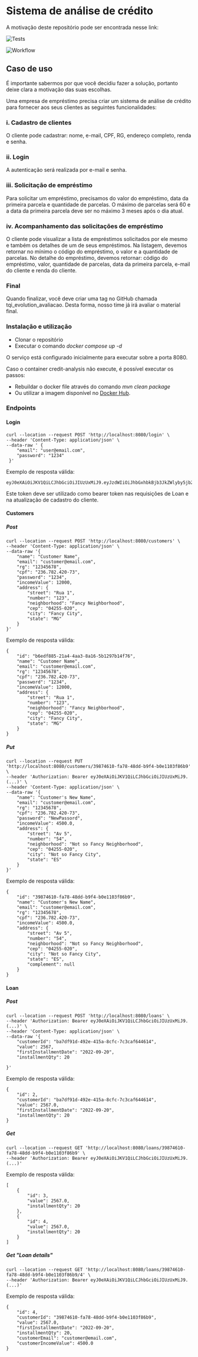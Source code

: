 # Sistema de análise de crédito

A motivação deste repositório pode ser encontrada nesse link: 

![Tests](https://img.shields.io/github/workflow/status/allanCordeiro/loan-application/Java%20CI?label=Tests)

![Workflow](https://img.shields.io/github/workflow/status/allanCordeiro/loan-application/Java%20CI)

## Caso de uso

É importante sabermos por que você decidiu fazer a solução, portanto deixe clara a motivação das suas escolhas. 

Uma empresa de empréstimo precisa criar um sistema de análise de crédito para fornecer aos seus clientes as seguintes funcionalidades:
### i. Cadastro de clientes 

O cliente pode cadastrar: nome, e-mail, CPF, RG, endereço completo, renda e senha.
### ii. Login

A autenticação será realizada por e-mail e senha.
### iii. Solicitação de empréstimo

Para solicitar um empréstimo, precisamos do valor do empréstimo, data da primeira parcela e quantidade de parcelas. 
O máximo de parcelas será 60 e a data da primeira parcela deve ser no máximo 3 meses após o dia atual.

### iv. Acompanhamento das solicitações de empréstimo

O cliente pode visualizar a lista de empréstimos solicitados por ele mesmo e também os detalhes de um de seus empréstimos.
Na listagem, devemos retornar no mínimo o código do empréstimo, o valor e a quantidade de parcelas.
No detalhe do empréstimo, devemos retornar: código do empréstimo, valor, quantidade de parcelas, data da primeira parcela, e-mail do cliente e renda do cliente.

### Final

Quando finalizar, você deve criar uma tag no GitHub chamada tqi_evolution_avaliacao. Desta forma, nosso time já irá avaliar o material final.

### Instalação e utilização

- Clonar o repositório
- Executar o comando _docker compose up -d_

O serviço está configurado inicialmente para executar sobre a porta 8080.

Caso o container credit-analysis não execute, é possível executar os passos:
- Rebuildar o docker file através do comando _mvn clean package_
- Ou utilizar a imagem disponível no [Docker Hub](https://hub.docker.com/repository/docker/allancordeiros/credit-analysis). 

### Endpoints
#### Login
```
curl --location --request POST 'http://localhost:8080/login' \
--header 'Content-Type: application/json' \
--data-raw ' {
    "email": "user@email.com",
    "password": "1234"
 }'
```

Exemplo de resposta válida:

```
eyJ0eXAiOiJKV1QiLCJhbGciOiJIUzUxMiJ9.eyJzdWIiOiJhbGxhbkBjb3JkZWlyby5jb20iLCJleHAiOjE2NTk5NzI0OTR9...
```
Este token deve ser utilizado como bearer token nas requisições de Loan e na atualização de cadastro do cliente.

#### Customers

##### Post
```
curl --location --request POST 'http://localhost:8080/customers' \
--header 'Content-Type: application/json' \
--data-raw '{
    "name": "Customer Name",
    "email": "customer@email.com",
    "rg": "12345678",
    "cpf": "236.782.420-73",
    "password": "1234",
    "incomeValue": 12000,
    "address": {
        "street": "Rua 1",
        "number": "123",
        "neighborhood": "Fancy Neighborhood",
        "cep": "04255-020",
        "city": "Fancy City",
        "state": "MG"
    }
}'
```
Exemplo de resposta válida:

```
{    
    "id": "b6edf885-21a4-4aa3-8a16-5b1297b14f76",
    "name": "Customer Name",
    "email": "customer@email.com",
    "rg": "12345678",
    "cpf": "236.782.420-73",
    "password": "1234",
    "incomeValue": 12000,
    "address": {
        "street": "Rua 1",
        "number": "123",
        "neighborhood": "Fancy Neighborhood",
        "cep": "04255-020",
        "city": "Fancy City",
        "state": "MG"
    }
}
```
##### Put
```
curl --location --request PUT 'http://localhost:8080/customers/39874610-fa78-48dd-b9f4-b0e1103f86b9' \
--header 'Authorization: Bearer eyJ0eXAiOiJKV1QiLCJhbGciOiJIUzUxMiJ9.(...)' \
--header 'Content-Type: application/json' \
--data-raw '{
    "name": "Customer's New Name",
    "email": "customer@email.com",
    "rg": "12345678",
    "cpf": "236.782.420-73",
    "password": "NewPassord",
    "incomeValue": 4500.0,
    "address": {
        "street": "Av 5",
        "number": "54",
        "neighborhood": "Not so Fancy Neighborhood",
        "cep": "04255-020",
        "city": "Not so Fancy City",
        "state": "ES"
    }
}'
```
Exemplo de resposta válida:

```
{
    "id": "39874610-fa78-48dd-b9f4-b0e1103f86b9",
    "name": "Customer's New Name",
    "email": "customer@email.com",
    "rg": "12345678",
    "cpf": "236.782.420-73",
    "incomeValue": 4500.0,
    "address": {
        "street": "Av 5",
        "number": "54",
        "neighborhood": "Not so Fancy Neighborhood",
        "cep": "04255-020",
        "city": "Not so Fancy City",
        "state": "ES",
        "complement": null
    }
}
```

#### Loan

##### Post

```
curl --location --request POST 'http://localhost:8080/loans' \
--header 'Authorization: Bearer eyJ0eXAiOiJKV1QiLCJhbGciOiJIUzUxMiJ9.(...)' \
--header 'Content-Type: application/json' \
--data-raw '{
    "customerId": "ba7df91d-492e-415a-8cfc-7c3caf644614",
    "value": 2567,
    "firstInstallmentDate": "2022-09-20",
    "installmentQty": 20

}'
```
Exemplo de resposta válida:

```
{
    "id": 2,
    "customerId": "ba7df91d-492e-415a-8cfc-7c3caf644614",
    "value": 2567.0,
    "firstInstallmentDate": "2022-09-20",
    "installmentQty": 20
}
```

##### Get
```
curl --location --request GET 'http://localhost:8080/loans/39874610-fa78-48dd-b9f4-b0e1103f86b9' \
--header 'Authorization: Bearer eyJ0eXAiOiJKV1QiLCJhbGciOiJIUzUxMiJ9.(...)'
```

Exemplo de resposta válida: 

```
[
    {
        "id": 3,
        "value": 2567.0,
        "installmentQty": 20
    },
    {
        "id": 4,
        "value": 2567.0,
        "installmentQty": 20
    }
]
```

##### Get "Loan details"

```
curl --location --request GET 'http://localhost:8080/loans/39874610-fa78-48dd-b9f4-b0e1103f86b9/4' \
--header 'Authorization: Bearer eyJ0eXAiOiJKV1QiLCJhbGciOiJIUzUxMiJ9.(...)'
```

Exemplo de resposta válida:

```
{
    "id": 4,
    "customerId": "39874610-fa78-48dd-b9f4-b0e1103f86b9",
    "value": 2567.0,
    "firstInstallmentDate": "2022-09-20",
    "installmentQty": 20,
    "customerEmail": "customer@email.com",
    "customerIncomeValue": 4500.0
}
```